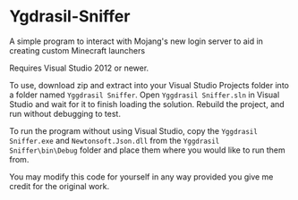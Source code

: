 # Ygdrasil-Sniffer
A simple program to interact with Mojang's new login server to aid in creating custom Minecraft launchers

Requires Visual Studio 2012 or newer.

To use, download zip and extract into your Visual Studio Projects folder into a folder named `Yggdrasil Sniffer`. Open `Yggdrasil Sniffer.sln` in Visual Studio and wait for it to finish loading the solution. Rebuild the project, and run without debugging to test.

To run the program without using Visual Studio, copy the `Yggdrasil Sniffer.exe` and `Newtonsoft.Json.dll` from the `Yggdrasil Sniffer\bin\Debug` folder and place them where you would like to run them from.

You may modify this code for yourself in any way provided you give me credit for the original work.
